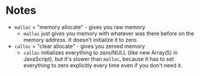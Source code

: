 # Notes

- `malloc` = "memory allocate" - gives you raw memory
  - `malloc` just gives you memory with whatever was there before on the memory address. It doesn't initialize it to zero.
- `calloc` = "clear allocate" - gives you zeroed memory
  - `calloc` initializes everything to zero/NULL (like new Array(5) in JavaScript), but it's slower than `malloc`, because it has to set everything to zero explicitly every time even if you don't need it.

